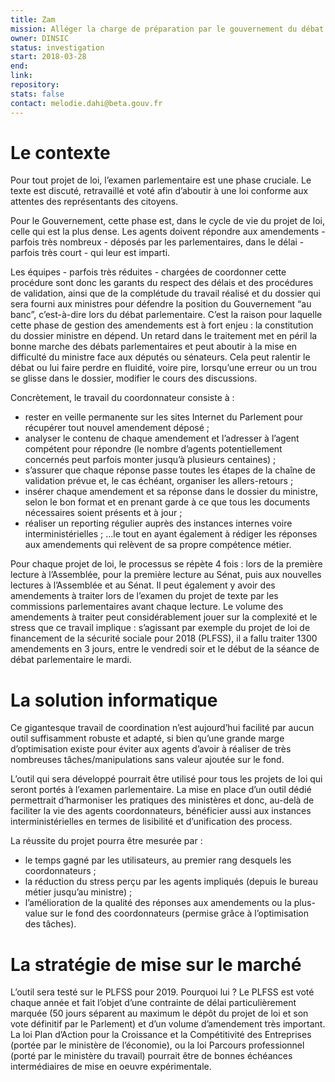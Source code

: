 ```yaml
---
title: Zam
mission: Alléger la charge de préparation par le gouvernement du débat parlementaire sur les lois financières.
owner: DINSIC
status: investigation
start: 2018-03-28
end:
link:
repository:
stats: false
contact: melodie.dahi@beta.gouv.fr
---
```

# Le contexte

Pour tout projet de loi, l’examen parlementaire est une phase cruciale. Le texte est discuté, retravaillé et voté afin d’aboutir à une loi conforme aux attentes des représentants des citoyens.

Pour le Gouvernement, cette phase est, dans le cycle de vie du projet de loi, celle qui est la plus dense. Les agents doivent répondre aux amendements - parfois très nombreux - déposés par les parlementaires, dans le délai - parfois très court - qui leur est imparti.

Les équipes - parfois très réduites - chargées de coordonner cette procédure sont donc les garants du respect des délais et des procédures de validation, ainsi que de la complétude du travail réalisé et du dossier qui sera fourni aux ministres pour défendre la position du Gouvernement “au banc”, c’est-à-dire lors du débat parlementaire. C’est la raison pour laquelle cette phase de gestion des amendements est à fort enjeu : la constitution du dossier ministre en dépend. Un retard dans le traitement met en péril la bonne marche des débats parlementaires et peut aboutir à la mise en difficulté du ministre face aux députés ou sénateurs. Cela peut ralentir le débat ou lui faire perdre en fluidité, voire pire, lorsqu’une erreur ou un trou se glisse dans le dossier, modifier le cours des discussions.

Concrètement, le travail du coordonnateur consiste à :
- rester en veille permanente sur les sites Internet du Parlement pour récupérer tout nouvel amendement déposé ;
- analyser le contenu de chaque amendement et l’adresser à l’agent compétent pour répondre (le nombre d’agents potentiellement concernés peut parfois monter jusqu’à plusieurs centaines) ;
- s’assurer que chaque réponse passe toutes les étapes de la chaîne de validation prévue et, le cas échéant, organiser les allers-retours ;
- insérer chaque amendement et sa réponse dans le dossier du ministre, selon le bon format et en prenant garde à ce que tous les documents nécessaires soient présents et à jour ;
- réaliser un reporting régulier auprès des instances internes voire interministérielles ;
...le tout en ayant également à rédiger les réponses aux amendements qui relèvent de sa propre compétence métier.

Pour chaque projet de loi, le processus se répète 4 fois : lors de la première lecture à l’Assemblée, pour la première lecture au Sénat, puis aux nouvelles lectures à l’Assemblée et au Sénat. Il peut également y avoir des amendements à traiter lors de l’examen du projet de texte par les commissions parlementaires avant chaque lecture. 
Le volume des amendements à traiter peut considérablement jouer sur la complexité et le stress que ce travail implique : s’agissant par exemple du projet de loi de financement de la sécurité sociale pour 2018 (PLFSS), il a fallu traiter 1300 amendements en 3 jours, entre le vendredi soir et le début de la séance de débat parlementaire le mardi.

# La solution informatique

Ce gigantesque travail de coordination n’est aujourd’hui facilité par aucun outil suffisamment robuste et adapté, si bien qu’une grande marge d’optimisation existe pour éviter aux agents d’avoir à réaliser de très nombreuses tâches/manipulations sans valeur ajoutée sur le fond.

L’outil qui sera développé pourrait être utilisé pour tous les projets de loi qui seront portés à l’examen parlementaire. La mise en place d’un outil dédié permettrait d’harmoniser les pratiques des ministères et donc, au-delà de faciliter la vie des agents coordonnateurs, bénéficier aussi aux instances interministérielles en termes de lisibilité et d’unification des process.

La réussite du projet pourra être mesurée par :
- le temps gagné par les  utilisateurs, au premier rang desquels les coordonnateurs ;
- la réduction du stress perçu par les agents impliqués (depuis le bureau métier jusqu’au ministre) ;
- l’amélioration de la qualité des réponses aux amendements ou la plus-value sur le fond des coordonnateurs (permise grâce à l’optimisation des tâches).

# La stratégie de mise sur le marché

L’outil sera testé sur le PLFSS pour 2019. Pourquoi lui ? Le PLFSS est voté chaque année et fait l’objet d’une contrainte de délai particulièrement marquée (50 jours séparent au maximum le dépôt du projet de loi et son vote définitif par le Parlement) et d’un volume d’amendement très important. 
La loi Plan d’Action pour la Croissance et la Compétitivité des Entreprises (portée par le ministère de l’économie), ou la loi Parcours professionnel (porté par le ministère du travail) pourrait être de bonnes échéances intermédiaires de mise en oeuvre expérimentale.


